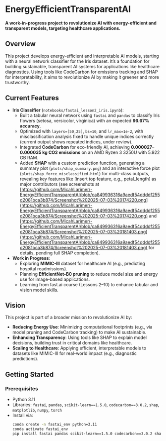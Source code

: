 # EnergyEfficientTransparentAI

**A work-in-progress project to revolutionize AI with energy-efficient and transparent models, targeting healthcare applications.**

## Overview
This project develops energy-efficient and interpretable AI models, starting with a neural network classifier for the Iris dataset. It’s a foundation for building sustainable, transparent AI systems for applications like healthcare diagnostics. Using tools like CodeCarbon for emissions tracking and SHAP for interpretability, it aims to revolutionize AI by making it greener and more trustworthy.

## Current Features
- **Iris Classifier** (`notebooks/fastai_lesson2_iris.ipynb`):
  - Built a tabular neural network using `fastai` and `pandas` to classify Iris flowers (setosa, versicolor, virginica) with an expected **96.67% accuracy**.
  - Optimized with `layers=[50,25]`, `bs=10`, and `lr_max=1e-2`, with misclassification analysis fixed to handle unique indices correctly (current output shows repeated indices, under review).
  - Integrated **CodeCarbon** for eco-friendly AI, achieving **0.000027–0.000035 kg CO2 emissions** on an AMD Ryzen 3 3250U with 5.922 GB RAM.
  - Added **SHAP** with a custom prediction function, generating a summary plot (`plots/shap_summary.png`) and an interactive force plot (`plots/shap_force_misclassified.html`) for multi-class outputs, revealing key features like [insert top feature, e.g., petal_length] as major contributors (see screenshots at [https://github.com/MicahLarimer/-EnergyEfficientTransparentAI/blob/ca849936316a9aedf54ddddf255d2081bca3b874/Screenshot%202025-07-03%20174220.png](https://github.com/MicahLarimer/-EnergyEfficientTransparentAI/blob/ca849936316a9aedf54ddddf255d2081bca3b874/Screenshot%202025-07-03%20174220.png) and [https://github.com/MicahLarimer/-EnergyEfficientTransparentAI/blob/ca849936316a9aedf54ddddf255d2081bca3b874/Screenshot%202025-07-03%20181403.png](https://github.com/MicahLarimer/-EnergyEfficientTransparentAI/blob/ca849936316a9aedf54ddddf255d2081bca3b874/Screenshot%202025-07-03%20181403.png) for details, pending full SHAP completion).
- **Work in Progress**:
  - Exploring **MIMIC-III** dataset for healthcare AI (e.g., predicting hospital readmissions).
  - Planning **EfficientNet-B0 pruning** to reduce model size and energy use for image-based applications.
  - Learning from fast.ai course (Lessons 2–10) to enhance tabular and vision model skills.

## Vision
This project is part of a broader mission to revolutionize AI by:
- **Reducing Energy Use**: Minimizing computational footprints (e.g., via model pruning and CodeCarbon tracking) to make AI sustainable.
- **Enhancing Transparency**: Using tools like SHAP to explain model decisions, building trust in critical domains like healthcare.
- **Scaling to Healthcare**: Applying efficient, interpretable models to datasets like MIMIC-III for real-world impact (e.g., diagnostic predictions).

## Getting Started
### Prerequisites
- Python 3.11
- Libraries: `fastai`, `pandas`, `scikit-learn==1.5.0`, `codecarbon==3.0.2`, `shap`, `matplotlib`, `numpy`, `torch`
- Install via:
  ```bash
  conda create -n fastai_env python=3.11
  conda activate fastai_env
  pip install fastai pandas scikit-learn==1.5.0 codecarbon==3.0.2 shap matplotlib numpy torch
